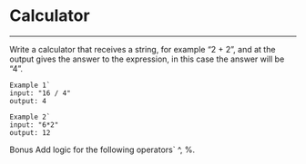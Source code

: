 # Calculator
---
Write a calculator that receives a string, for example “2 + 2”, and at the output gives the answer to the expression, in this case the answer will be “4”.
```
Example 1`
input: "16 / 4"
output: 4

Example 2`
input: "6*2"
output: 12
```
Bonus
Add logic for the following operators` ^, %.


